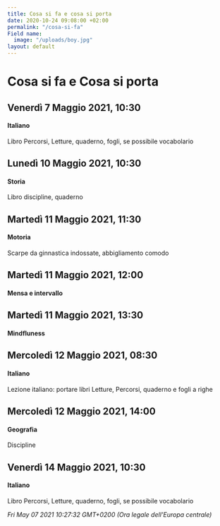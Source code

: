 ```yaml
---
title: Cosa si fa e cosa si porta
date: 2020-10-24 09:08:00 +02:00
permalink: "/cosa-si-fa"
Field name:
  image: "/uploads/boy.jpg"
layout: default
---
```


# Cosa si fa e Cosa si porta
## Venerdì 7 Maggio 2021, 10:30
#### Italiano
Libro Percorsi, Letture, quaderno, fogli, se possibile vocabolario  
## Lunedì 10 Maggio 2021, 10:30
#### Storia
Libro discipline, quaderno  
## Martedì 11 Maggio 2021, 11:30
#### Motoria
Scarpe da ginnastica indossate, abbigliamento comodo  
## Martedì 11 Maggio 2021, 12:00
#### Mensa e intervallo
  
## Martedì 11 Maggio 2021, 13:30
#### Mindfluness
  
## Mercoledì 12 Maggio 2021, 08:30
#### Italiano
<span>Lezione italiano: portare libri Letture, Percorsi, quaderno e fogli a righe</span>  
## Mercoledì 12 Maggio 2021, 14:00
#### Geografia
Discipline  
## Venerdì 14 Maggio 2021, 10:30
#### Italiano
Libro Percorsi, Letture, quaderno, fogli, se possibile vocabolario  

_Fri May 07 2021 10:27:32 GMT+0200 (Ora legale dell’Europa centrale)_